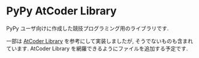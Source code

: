 # PyPy AtCoder Library
PyPy ユーザ向けに作成した競技プログラミング用のライブラリです.

一部は [AtCoder Library](https://github.com/atcoder/ac-library]) を参考にして実装しましたが, そうでないものも含まれています. AtCoder Library を網羅できるようにファイルを追加する予定です.
